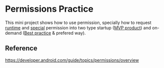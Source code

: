 # Permissions Practice

This mini project shows how to use permission, specially how to request [runtime](https://developer.android.com/guide/topics/permissions/overview#runtime) 
and [special](https://developer.android.com/guide/topics/permissions/overview#special) permission into two type startup ([MVP product](https://en.wikipedia.org/wiki/Minimum_viable_product)) and on-demand 
([Best practice](https://developer.android.com/training/permissions/usage-notes) & prefered way).

## Reference
https://developer.android.com/guide/topics/permissions/overview
